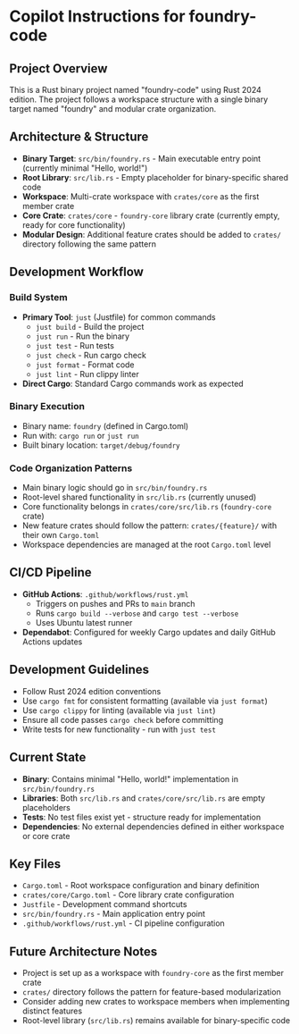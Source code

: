 # Copilot Instructions for foundry-code

## Project Overview
This is a Rust binary project named "foundry-code" using Rust 2024 edition. The project follows a workspace structure with a single binary target named "foundry" and modular crate organization.

## Architecture & Structure
- **Binary Target**: `src/bin/foundry.rs` - Main executable entry point (currently minimal "Hello, world!")
- **Root Library**: `src/lib.rs` - Empty placeholder for binary-specific shared code
- **Workspace**: Multi-crate workspace with `crates/core` as the first member crate
- **Core Crate**: `crates/core` - `foundry-core` library crate (currently empty, ready for core functionality)
- **Modular Design**: Additional feature crates should be added to `crates/` directory following the same pattern

## Development Workflow

### Build System
- **Primary Tool**: `just` (Justfile) for common commands
  - `just build` - Build the project
  - `just run` - Run the binary
  - `just test` - Run tests
  - `just check` - Run cargo check
  - `just format` - Format code
  - `just lint` - Run clippy linter
- **Direct Cargo**: Standard Cargo commands work as expected

### Binary Execution
- Binary name: `foundry` (defined in Cargo.toml)
- Run with: `cargo run` or `just run`
- Built binary location: `target/debug/foundry`

### Code Organization Patterns
- Main binary logic should go in `src/bin/foundry.rs`
- Root-level shared functionality in `src/lib.rs` (currently unused)
- Core functionality belongs in `crates/core/src/lib.rs` (`foundry-core` crate)
- New feature crates should follow the pattern: `crates/{feature}/` with their own `Cargo.toml`
- Workspace dependencies are managed at the root `Cargo.toml` level

## CI/CD Pipeline
- **GitHub Actions**: `.github/workflows/rust.yml`
  - Triggers on pushes and PRs to `main` branch
  - Runs `cargo build --verbose` and `cargo test --verbose`
  - Uses Ubuntu latest runner
- **Dependabot**: Configured for weekly Cargo updates and daily GitHub Actions updates

## Development Guidelines
- Follow Rust 2024 edition conventions
- Use `cargo fmt` for consistent formatting (available via `just format`)
- Use `cargo clippy` for linting (available via `just lint`)
- Ensure all code passes `cargo check` before committing
- Write tests for new functionality - run with `just test`

## Current State
- **Binary**: Contains minimal "Hello, world!" implementation in `src/bin/foundry.rs`
- **Libraries**: Both `src/lib.rs` and `crates/core/src/lib.rs` are empty placeholders
- **Tests**: No test files exist yet - structure ready for implementation
- **Dependencies**: No external dependencies defined in either workspace or core crate

## Key Files
- `Cargo.toml` - Root workspace configuration and binary definition
- `crates/core/Cargo.toml` - Core library crate configuration
- `Justfile` - Development command shortcuts
- `src/bin/foundry.rs` - Main application entry point
- `.github/workflows/rust.yml` - CI pipeline configuration

## Future Architecture Notes
- Project is set up as a workspace with `foundry-core` as the first member crate
- `crates/` directory follows the pattern for feature-based modularization
- Consider adding new crates to workspace members when implementing distinct features
- Root-level library (`src/lib.rs`) remains available for binary-specific code

